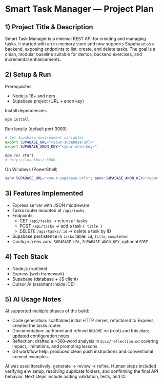 # Smart Task Manager — Project Plan

## 1) Project Title & Description
Smart Task Manager is a minimal REST API for creating and managing tasks. It started with an in‑memory store and now supports Supabase as a backend, exposing endpoints to list, create, and delete tasks. The goal is a clean, modular baseline suitable for demos, backend exercises, and incremental enhancements.

## 2) Setup & Run

Prerequisites
- Node.js 18+ and npm
- Supabase project (URL + anon key)

Install dependencies
```bash
npm install
```

Run locally (default port 3000)
```bash
# Set Supabase environment variables
export SUPABASE_URL="<your-supabase-url>"
export SUPABASE_ANON_KEY="<your-anon-key>"

npm run start
# http://localhost:3000
```

On Windows (PowerShell)
```powershell
$env:SUPABASE_URL="<your-supabase-url>"; $env:SUPABASE_ANON_KEY="<your-anon-key>"; npm run start
```

## 3) Features Implemented
- Express server with JSON middleware
- Tasks router mounted at `/api/tasks`
- Endpoints:
  - GET `/api/tasks` → return all tasks
  - POST `/api/tasks` → add a task `{ title }`
  - DELETE `/api/tasks/:id` → delete a task by ID
- Supabase persistence in `tasks` table: `id`, `title`, `completed`
- Config via env vars: `SUPABASE_URL`, `SUPABASE_ANON_KEY`, optional `PORT`

## 4) Tech Stack
- Node.js (runtime)
- Express (web framework)
- Supabase (database + JS client)
- Cursor AI (assistant inside IDE)

## 5) AI Usage Notes
AI supported multiple phases of the build:
- Code generation: scaffolded initial HTTP server, refactored to Express, created the tasks router.
- Documentation: authored and refined `README.md` (root) and this plan; updated configuration notes.
- Reflection: drafted a ~500‑word analysis in `docs/reflection.md` covering impact, limitations, and prompting lessons.
- Git workflow help: produced clean push instructions and conventional commit examples.

AI was used iteratively: generate → review → refine. Human steps included verifying env setup, resolving duplicate folders, and confirming the final API behavior. Next steps include adding validation, tests, and CI.


